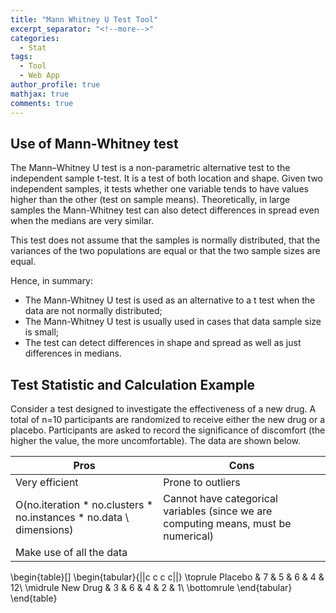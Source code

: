 ```yaml
---
title: "Mann Whitney U Test Tool"
excerpt_separator: "<!--more-->"
categories:
  - Stat
tags:
  - Tool
  - Web App
author_profile: true
mathjax: true
comments: true
---
```


Use of Mann-Whitney test
----------------------------

The Mann–Whitney U test is a non-parametric alternative test to the independent sample t-test. It is a test of both location and shape. Given two independent samples, it tests whether one variable tends to have values higher than the other (test on sample means). Theoretically, in large samples the Mann-Whitney test can also detect differences in spread even when the medians are very similar. 

This test does not assume that the samples is normally distributed, that the variances of the two populations are equal or that the two sample sizes are equal.

Hence, in summary:
  - The Mann-Whitney U test is used as an alternative to a t test when the data are not normally distributed;
  - The Mann-Whitney U test is usually used in cases that data sample size is small;
  - The test can detect differences in shape and spread as well as just differences in medians.
  

Test Statistic and Calculation Example
----------------------
Consider a test designed to investigate the effectiveness of a new drug. A total of n=10 participants are randomized to receive either the new drug or a placebo. Participants are asked to record the significance of discomfort (the higher the value, the more uncomfortable). The data are shown below.

Pros | Cons 
--- | --- 
Very efficient |  Prone to outliers
O(no.iteration * no.clusters * no.instances * no.data \ dimensions) | Cannot have categorical variables (since we are computing means, must be numerical)
Make use of all the data |  


\begin{table}[]
\begin{tabular}{||c c c c||} 
\toprule
Placebo  & 7 & 5 & 6 & 4 & 12\\ \midrule
New Drug & 3 & 6 & 4 & 2 & 1\\ \bottomrule
\end{tabular}
\end{table}
